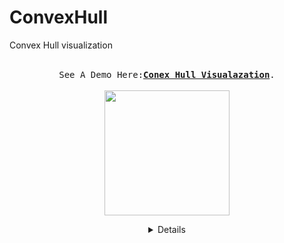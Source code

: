 # ConvexHull
Convex Hull visualization 



  <p align="center">
  <br>
  <samp>
    See A Demo Here:<b><a rel="nofollow noopener noreferrer" target="_blank" href="http://idanke.mysoft.jce.ac.il/ConvexHull/">Conex Hull Visualazation</a></b>.
  </samp>
  <br>
  <br>
 
   <img src=" http://idanke.mysoft.jce.ac.il/Assests/ConexHull.jpeg" width="200"/>
  </p>
  
  <details align="center">
 
  Building a website for the association using WordPress platform.
  <br>
  
  Participantes: 
  <br>
  
 Idan Kelman -idankelman - designer <br>
 Elad David  - eladdavid5  -validaton <br> 
 Ofek Zada -ofekzada  -programmer <br>
 Inbar Shmaya - inbarshmaya - project manager & client communication <br>
  
  
  לעוף על התואר מציעה לסטודנטים עם מוגבלויות שונות הזדמנות להשתייך לקהילה

  </details>
